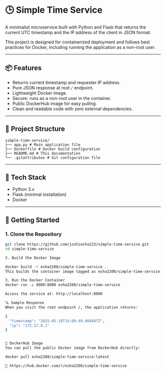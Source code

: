 # 🕒 Simple Time Service

A minimalist microservice built with Python and Flask that returns the current UTC timestamp and the IP address of the client in JSON format.

This project is designed for containerized deployment and follows best practices for Docker, including running the application as a non-root user.

---

## 📦 Features

- Returns current timestamp and requester IP address.
- Pure JSON response at root `/` endpoint.
- Lightweight Docker image.
- Secure: runs as a non-root user in the container.
- Public DockerHub image for easy pulling.
- Clean and readable code with zero external dependencies.

---

## 📂 Project Structure

```
simple-time-service/  
├── app.py # Main application file  
├── Dockerfile # Docker build configuration  
├── README.md # This documentation  
└── .gitattributes # Git configuration file  

```



---

## 🔧 Tech Stack

- Python 3.x
- Flask (minimal installation)
- Docker

---

## 🚀 Getting Started

### 1. Clone the Repository

```bash
git clone https://github.com/joshiesha123/simple-time-service.git
cd simple-time-service

2. Build the Docker Image

docker build -t esha2208/simple-time-service .
This builds the container image tagged as esha2208/simple-time-service.

3. Run the Docker Container
docker run -p 8080:8080 esha2208/simple-time-service

Access the service at: http://localhost:8080

🔍 Sample Response
When you visit the root endpoint /, the application returns:

{
  "timestamp": "2025-05-18T14:09:49.868487Z",
  "ip": "172.17.0.1"
}


🐳 DockerHub Image
You can pull the public Docker image from DockerHub directly:

docker pull esha2208/simple-time-service:latest

🔗 https://hub.docker.com/r/esha2208/simple-time-service



